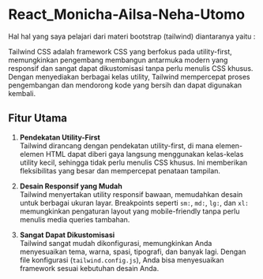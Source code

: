 # React_Monicha-Ailsa-Neha-Utomo

Hal hal yang saya pelajari dari materi bootstrap (tailwind) diantaranya yaitu :

Tailwind CSS adalah framework CSS yang berfokus pada utility-first, memungkinkan pengembang membangun antarmuka modern yang responsif dan sangat dapat dikustomisasi tanpa perlu menulis CSS khusus. Dengan menyediakan berbagai kelas utility, Tailwind mempercepat proses pengembangan dan mendorong kode yang bersih dan dapat digunakan kembali.

## Fitur Utama

1. **Pendekatan Utility-First**  
   Tailwind dirancang dengan pendekatan utility-first, di mana elemen-elemen HTML dapat diberi gaya langsung menggunakan kelas-kelas utility kecil, sehingga tidak perlu menulis CSS khusus. Ini memberikan fleksibilitas yang besar dan mempercepat penataan tampilan.

2. **Desain Responsif yang Mudah**  
   Tailwind menyertakan utility responsif bawaan, memudahkan desain untuk berbagai ukuran layar. Breakpoints seperti `sm:`, `md:`, `lg:`, dan `xl:` memungkinkan pengaturan layout yang mobile-friendly tanpa perlu menulis media queries tambahan.

3. **Sangat Dapat Dikustomisasi**  
   Tailwind sangat mudah dikonfigurasi, memungkinkan Anda menyesuaikan tema, warna, spasi, tipografi, dan banyak lagi. Dengan file konfigurasi (`tailwind.config.js`), Anda bisa menyesuaikan framework sesuai kebutuhan desain Anda.